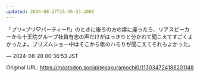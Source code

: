 ```yaml
---
updated: 2024-08-27T15:36:53.100Z
---
```


<p>「プリ×プリ♡パーティー!!」のときに後ろの方の席に座ったら、リアスピーカーから十王院グループ社員有志の声だけがはっきりと分かれて聞こえてすごくよかったよ。プリズムショー中はそこから歌のハモりが聞こえてそれもよかった。</p>

&mdash; 2024-08-28 00:36:53 JST

Original URL: https://mastodon.social/@sakuramochi0/113034724188201148
